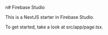 n# Firebase Studio

This is a NextJS starter in Firebase Studio.

To get started, take a look at src/app/page.tsx.
